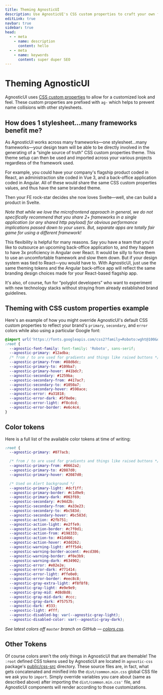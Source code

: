 ```yaml
---
title: Theming AgnosticUI
description: Use AgnosticUI's CSS custom properties to craft your own flexible design systems
editLink: true
navbar: true
sidebar: true
head:
  - - meta
    - name: description
      content: hello
  - - meta
    - name: keywords
      content: super duper SEO
---
```


# Theming AgnosticUI

AgnosticUI uses [CSS custom properties](https://developer.mozilla.org/en-US/docs/Web/CSS/Using_CSS_custom_properties) to allow for a customized look and feel. These custom properties are prefixed with `ag-` which helps to prevent name collisions with other stylesheets.

## How does 1 stylesheet…many frameworks benefit me?

As AgnosticUI works across many frameworks—one stylesheet…many frameworks—your design team will be able to be directly involved in the generating of a &ldquo;single source of truth&rdquo; CSS custom properties theme. This theme setup can then be used and imported across your various projects regardless of the framework used.

<div class="mbe24"></div>


For example, you could have your company's flagship product coded in React, an administraction site coded in Vue 3, and a back-office application coded in Angular. All of these would share the same CSS custom properties values, and thus have the same branded theme.

<div class="mbe24"></div>

Then your FE rock-star decides she now loves Svelte—well, she can build a product in Svelte.

<div class="mbe24"></div>

_Note that while we love the microfrontend approach in general, we do not specifically recommend that you share 2+ frameworks in a single application (or any shared http payload) for obvious performance implications passed down to your users. But, separate apps are totally fair game for using a different framework!_

<div class="mbe24"></div>

This flexibility is helpful for many reasons. Say you have a team that you'd like to outsource an upcoming back-office application to, and they happen to have 3x proficiency in Angular over React. It would be silly to force them to use an uncomfortable framework and slow them down. But if your design system was tied to React—you would have to. With AgnosticUI, just use the same theming tokens and the Angular back-office app will reflect the same branding design choices made for your React-based flagship app.

<div class="mbe24"></div>

It's also, of course, fun for &ldquo;polyglot developers&rdquo; who want to experiment with new technology stacks without straying from already established brand guidelines.

## Theming with CSS custom properties example

Here's an example of how you might override AgnosticUI's default CSS custom properties to reflect your brand's `primary`, `secondary`, and `error` colors while also using a particular Google font:

```css
@import url('https://fonts.googleapis.com/css2?family=Roboto:wght@100&display=swap');
:root {
  --agnostic-font-family: font-family: 'Roboto', sans-serif;
  --agnostic-primary: #12adba;
  /* from / to are used for gradients and things like raised buttons */
  --agnostic-primary-from: #88d6dc;
  --agnostic-primary-to: #109ba7;
  --agnostic-primary-hover: #41bdc7;
  --agnostic-secondary: #1259ba;
  --agnostic-secondary-from: #417ac7;
  --agnostic-secondary-to: #1050a7;
  --agnostic-secondary-hover: #598ace;
  --agnostic-error: #a31818;
  --agnostic-error-dark: #5f0e0e;
  --agnostic-error-light: #f8cdcd;
  --agnostic-error-border: #e6c4c4;
}
```

## Color tokens

Here is a full list of the available color tokens at time of writing:

```css
:root {
  --agnostic-primary: #077acb;

  /* from / to are used for gradients and things like raised buttons */
  --agnostic-primary-from: #0662a2;
  --agnostic-primary-to: #2087d0;
  --agnostic-primary-hover: #2087d0;

  /* Used on Alert background */
  --agnostic-primary-light: #dcf1ff;
  --agnostic-primary-border: #c1d9e9;
  --agnostic-primary-dark: #063f69;
  --agnostic-secondary: #c94d2b;
  --agnostic-secondary-from: #a33e23;
  --agnostic-secondary-to: #bc583d;
  --agnostic-secondary-hover: #bc583d;
  --agnostic-action: #2fb751;
  --agnostic-action-light: #e2ffe9;
  --agnostic-action-border: #c7f0d1;
  --agnostic-action-from: #198333;
  --agnostic-action-to: #41d466;
  --agnostic-action-hover: #3dd262;
  --agnostic-warning-light: #fff5d4;
  --agnostic-warning-border-accent: #ecd386;
  --agnostic-warning-border: #f0e3b9;
  --agnostic-warning-dark: #634902;
  --agnostic-error: #e02e2e;
  --agnostic-error-dark: #771414;
  --agnostic-error-light: #ffe0e0;
  --agnostic-error-border: #eec8c8;
  --agnostic-gray-extra-light: #f8f8f8;
  --agnostic-gray-light: #e9e9e9;
  --agnostic-gray-mid: #d8d8d8;
  --agnostic-gray-mid-dark: #ccc;
  --agnostic-gray-dark: #757575;
  --agnostic-dark: #333;
  --agnostic-light: #fff;
  --agnostic-disabled-bg: var(--agnostic-gray-light);
  --agnostic-disabled-color: var(--agnostic-gray-dark);
```

_See latest colors off `master` branch on GitHub — [colors.css](https://github.com/AgnosticUI/agnosticui/blob/master/agnostic-css/public/css-src/colors.css)._

## Other Tokens

Of course colors aren't the only things in AgnosticUI that are themable! The `:root` defined CSS tokens used by AgnosticUI are located in `agnostic-css` package's [public/css-src](https://github.com/AgnosticUI/agnosticui/tree/master/agnostic-css/public/css-src) directory. These source files are, in fact, what gets concatenated and minified into the `dist/common.min.css` global CSS file we ask you to `import`. Simply override variables you care about (same as described above) after importing the `dist/common.min.css'` file, and AgnosticUI components will render according to those customizations.
